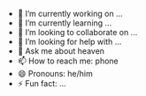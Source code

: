 - 🔭 I’m currently working on ...
- 🌱 I’m currently learning ...
- 👯 I’m looking to collaborate on ...
- 🤔 I’m looking for help with ...
- 💬 Ask me about heaven
- 📫 How to reach me: phone
- 😄 Pronouns: he/him
- ⚡ Fun fact: ...
